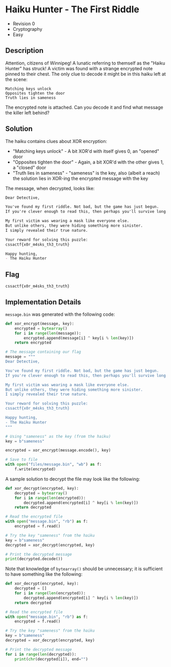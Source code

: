 # Haiku Hunter - The First Riddle

* Revision 0
* Cryptography
* Easy

## Description

Attention, citizens of Winnipeg! A lunatic referring to themself as the "Haiku Hunter" has struck! A victim was found with a strange encrypted note pinned to their chest. The only clue to decode it might be in this haiku left at the scene:

    Matching keys unlock
    Opposites tighten the door
    Truth lies in sameness
    
The encrypted note is attached. Can you decode it and find what message the killer left behind?

## Solution

The haiku contains clues about XOR encryption:

* "Matching keys unlock" - A bit XOR'd with itself gives 0, an "opened" door
* "Opposites tighten the door" - Again, a bit XOR'd with the other gives 1, a "closed" door
* "Truth lies in sameness" - "sameness" is the key, also (albeit a reach) the solution lies in XOR-ing the encrypted message with the key

The message, when decrypted, looks like:

```markdown
Dear Detective,

You've found my first riddle. Not bad, but the game has just begun.
If you're clever enough to read this, then perhaps you'll survive long enough to catch me.

My first victim was wearing a mask like everyone else.
But unlike others, they were hiding something more sinister.
I simply revealed their true nature.

Your reward for solving this puzzle:
cssactf{x0r_m4sks_th3_truth}

Happy hunting,
- The Haiku Hunter
```

## Flag

`cssactf{x0r_m4sks_th3_truth}`

## Implementation Details

`message.bin` was generated with the following code:

```python
def xor_encrypt(message, key):
    encrypted = bytearray()
    for i in range(len(message)):
        encrypted.append(message[i] ^ key[i % len(key)])
    return encrypted

# The message containing our flag
message = """
Dear Detective,

You've found my first riddle. Not bad, but the game has just begun.
If you're clever enough to read this, then perhaps you'll survive long enough to catch me.

My first victim was wearing a mask like everyone else.
But unlike others, they were hiding something more sinister.
I simply revealed their true nature.

Your reward for solving this puzzle:
cssactf{x0r_m4sks_th3_truth}

Happy hunting,
- The Haiku Hunter
"""

# Using "sameness" as the key (from the haiku)
key = b"sameness"

encrypted = xor_encrypt(message.encode(), key)

# Save to file
with open("files/message.bin", "wb") as f:
    f.write(encrypted)
```

A sample solution to decrypt the file may look like the following:

```python
def xor_decrypt(encrypted, key):
    decrypted = bytearray()
    for i in range(len(encrypted)):
        decrypted.append(encrypted[i] ^ key[i % len(key)])
    return decrypted

# Read the encrypted file
with open("message.bin", "rb") as f:
    encrypted = f.read()

# Try the key "sameness" from the haiku
key = b"sameness"
decrypted = xor_decrypt(encrypted, key)

# Print the decrypted message
print(decrypted.decode())
```

Note that knowledge of `bytearray()` should be unnecessary; it is sufficient to have something like the following:

```python
def xor_decrypt(encrypted, key):
    decrypted = []
    for i in range(len(encrypted)):
        decrypted.append(encrypted[i] ^ key[i % len(key)])
    return decrypted

# Read the encrypted file
with open("message.bin", "rb") as f:
    encrypted = f.read()

# Try the key "sameness" from the haiku
key = b"sameness"
decrypted = xor_decrypt(encrypted, key)

# Print the decrypted message
for i in range(len(decrypted)):
    print(chr(decrypted[i]), end="")
```